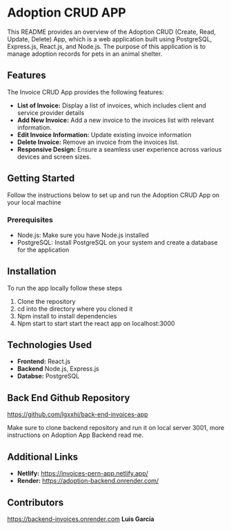 # Adoption CRUD APP

This README provides an overview of the Adoption CRUD (Create, Read, Update, Delete) App, which is a web application built using PostgreSQL, Express.js, React.js, and Node.js. The purpose of this application is to manage adoption records for pets in an animal shelter.

## Features

The Invoice CRUD App provides the following features:

- **List of Invoice:** Display a list of invoices, which includes client and service provider details
- **Add New Invoice:** Add a new invoice to the invoices list with relevant information.
- **Edit Invoice Information:** Update existing invoice information
- **Delete Invoice:** Remove an invoice from the invoices list.
- **Responsive Design:** Ensure a seamless user experience across various devices and screen sizes.

## Getting Started

Follow the instructions below to set up and run the Adoption CRUD App on your local machine

### Prerequisites

- Node.js: Make sure you have Node.js installed
- PostgreSQL: Install PostgreSQL on your system and create a database for the application

## Installation

To run the app locally follow these steps

1. Clone the repository
2. cd into the directory where you cloned it
3. Npm install to install dependencies
4. Npm start to start start the react app on localhost:3000

## Technologies Used

- **Frontend:** React.js
- **Backend** Node.js, Express.js
- **Databse:** PostgreSQL

## Back End Github Repository

https://github.com/lgxxhi/back-end-invoices-app

Make sure to clone backend repository and run it on local server 3001, more instructions on Adoption App Backend read me.

## Additional Links

- **Netlify:** https://invoices-pern-app.netlify.app/
- **Render:** https://adoption-backend.onrender.com/

## Contributors

https://backend-invoices.onrender.com
**Luis Garcia**
